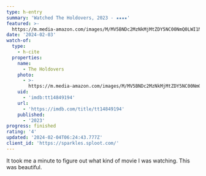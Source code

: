 ```yaml
---
type: h-entry
summary: 'Watched The Holdovers, 2023 - ★★★★'
featured: >-
  https://m.media-amazon.com/images/M/MV5BNDc2MzNkMjMtZDY5NC00NmQ0LWI1NjctZjRhNWIzZjc4MGRiXkEyXkFqcGdeQXVyMjkwOTAyMDU@._V1_SX300.jpg
date: '2024-02-03'
watch-of:
  type:
    - h-cite
  properties:
    name:
      - The Holdovers
    photo:
      - >-
        https://m.media-amazon.com/images/M/MV5BNDc2MzNkMjMtZDY5NC00NmQ0LWI1NjctZjRhNWIzZjc4MGRiXkEyXkFqcGdeQXVyMjkwOTAyMDU@._V1_SX300.jpg
    uid:
      - 'imdb:tt14849194'
    url:
      - 'https://imdb.com/title/tt14849194'
    published:
      - '2023'
progress: finished
rating: '4'
updated: '2024-02-04T06:24:43.777Z'
client_id: 'https://sparkles.sploot.com/'
---
```

It took me a minute to figure out what kind of movie I was watching. This was beautiful.
